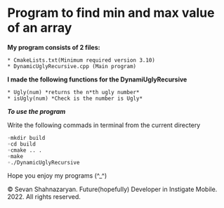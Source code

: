 # Program to find min and max value of an array

**My program consists of 2 files:**

	* CmakeLists.txt(Minimum required version 3.10)
	* DynamicUglyRecursive.cpp (Main program)

**I made the following functions for the DynamiUglyRecursive**

	* Ugly(num) *returns the n*th ugly number*
	* isUgly(num) *Check is the number is Ugly*

***To use the program***

Write the following commads in terminal from the current directery

	◦mkdir build
	◦cd build
	◦cmake .. .
	◦make
	◦./DynamicUglyRecursive

Hope you enjoy my programs (^_^)

© Sevan Shahnazaryan. Future(hopefully) Developer in Instigate Mobile.
2022. All rights reserved.
